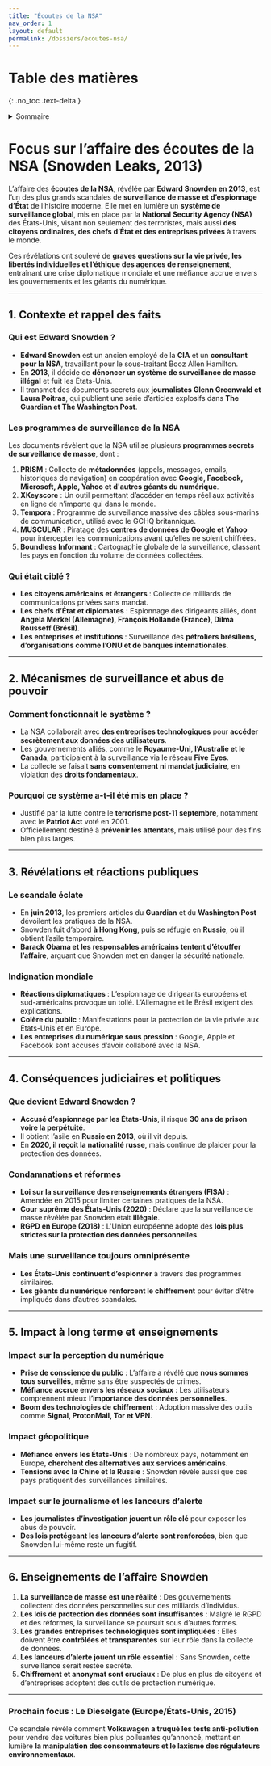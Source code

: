 ```yaml
---
title: "Écoutes de la NSA"
nav_order: 1
layout: default
permalink: /dossiers/ecoutes-nsa/
---
```


# Table des matières
{: .no_toc .text-delta }

<details markdown="block">
  <summary>Sommaire</summary>
  {: .text-delta }

1. Sommaire
{:toc}
</details>


# **Focus sur l’affaire des écoutes de la NSA (Snowden Leaks, 2013)**

L’affaire des **écoutes de la NSA**, révélée par **Edward Snowden en 2013**, est l’un des plus grands scandales de **surveillance de masse et d’espionnage d’État** de l’histoire moderne. Elle met en lumière un **système de surveillance global**, mis en place par la **National Security Agency (NSA)** des États-Unis, visant non seulement des terroristes, mais aussi **des citoyens ordinaires, des chefs d’État et des entreprises privées** à travers le monde.

Ces révélations ont soulevé de **graves questions sur la vie privée, les libertés individuelles et l’éthique des agences de renseignement**, entraînant une crise diplomatique mondiale et une méfiance accrue envers les gouvernements et les géants du numérique.

---

## **1. Contexte et rappel des faits**

### **Qui est Edward Snowden ?**

- **Edward Snowden** est un ancien employé de la **CIA** et un **consultant pour la NSA**, travaillant pour le sous-traitant Booz Allen Hamilton.
- En **2013**, il décide de **dénoncer un système de surveillance de masse illégal** et fuit les États-Unis.
- Il transmet des documents secrets aux **journalistes Glenn Greenwald et Laura Poitras**, qui publient une série d’articles explosifs dans **The Guardian et The Washington Post**.

### **Les programmes de surveillance de la NSA**

Les documents révèlent que la NSA utilise plusieurs **programmes secrets de surveillance de masse**, dont :

1. **PRISM** : Collecte de **métadonnées** (appels, messages, emails, historiques de navigation) en coopération avec **Google, Facebook, Microsoft, Apple, Yahoo et d'autres géants du numérique**.
2. **XKeyscore** : Un outil permettant d’accéder en temps réel aux activités en ligne de n’importe qui dans le monde.
3. **Tempora** : Programme de surveillance massive des câbles sous-marins de communication, utilisé avec le GCHQ britannique.
4. **MUSCULAR** : Piratage des **centres de données de Google et Yahoo** pour intercepter les communications avant qu’elles ne soient chiffrées.
5. **Boundless Informant** : Cartographie globale de la surveillance, classant les pays en fonction du volume de données collectées.

### **Qui était ciblé ?**

- **Les citoyens américains et étrangers** : Collecte de milliards de communications privées sans mandat.
- **Les chefs d’État et diplomates** : Espionnage des dirigeants alliés, dont **Angela Merkel (Allemagne), François Hollande (France), Dilma Rousseff (Brésil)**.
- **Les entreprises et institutions** : Surveillance des **pétroliers brésiliens, d’organisations comme l’ONU et de banques internationales**.

---

## **2. Mécanismes de surveillance et abus de pouvoir**

### **Comment fonctionnait le système ?**

- La NSA collaborait avec **des entreprises technologiques** pour **accéder secrètement aux données des utilisateurs**.
- Les gouvernements alliés, comme le **Royaume-Uni, l’Australie et le Canada**, participaient à la surveillance via le réseau **Five Eyes**.
- La collecte se faisait **sans consentement ni mandat judiciaire**, en violation des **droits fondamentaux**.

### **Pourquoi ce système a-t-il été mis en place ?**

- Justifié par la lutte contre le **terrorisme post-11 septembre**, notamment avec le **Patriot Act** voté en 2001.
- Officiellement destiné à **prévenir les attentats**, mais utilisé pour des fins bien plus larges.

---

## **3. Révélations et réactions publiques**

### **Le scandale éclate**

- En **juin 2013**, les premiers articles du **Guardian** et du **Washington Post** dévoilent les pratiques de la NSA.
- Snowden fuit d’abord **à Hong Kong**, puis se réfugie en **Russie**, où il obtient l’asile temporaire.
- **Barack Obama et les responsables américains tentent d’étouffer l’affaire**, arguant que Snowden met en danger la sécurité nationale.

### **Indignation mondiale**

- **Réactions diplomatiques** : L’espionnage de dirigeants européens et sud-américains provoque un tollé. L’Allemagne et le Brésil exigent des explications.
- **Colère du public** : Manifestations pour la protection de la vie privée aux États-Unis et en Europe.
- **Les entreprises du numérique sous pression** : Google, Apple et Facebook sont accusés d’avoir collaboré avec la NSA.

---

## **4. Conséquences judiciaires et politiques**

### **Que devient Edward Snowden ?**

- **Accusé d’espionnage par les États-Unis**, il risque **30 ans de prison voire la perpétuité**.
- Il obtient l’asile en **Russie en 2013**, où il vit depuis.
- En **2020, il reçoit la nationalité russe**, mais continue de plaider pour la protection des données.

### **Condamnations et réformes**

- **Loi sur la surveillance des renseignements étrangers (FISA)** : Amendée en 2015 pour limiter certaines pratiques de la NSA.
- **Cour suprême des États-Unis (2020)** : Déclare que la surveillance de masse révélée par Snowden était **illégale**.
- **RGPD en Europe (2018)** : L'Union européenne adopte des **lois plus strictes sur la protection des données personnelles**.

### **Mais une surveillance toujours omniprésente**

- **Les États-Unis continuent d’espionner** à travers des programmes similaires.
- **Les géants du numérique renforcent le chiffrement** pour éviter d’être impliqués dans d’autres scandales.

---

## **5. Impact à long terme et enseignements**

### **Impact sur la perception du numérique**

- **Prise de conscience du public** : L’affaire a révélé que **nous sommes tous surveillés**, même sans être suspectés de crimes.
- **Méfiance accrue envers les réseaux sociaux** : Les utilisateurs comprennent mieux **l’importance des données personnelles**.
- **Boom des technologies de chiffrement** : Adoption massive des outils comme **Signal, ProtonMail, Tor et VPN**.

### **Impact géopolitique**

- **Méfiance envers les États-Unis** : De nombreux pays, notamment en Europe, **cherchent des alternatives aux services américains**.
- **Tensions avec la Chine et la Russie** : Snowden révèle aussi que ces pays pratiquent des surveillances similaires.

### **Impact sur le journalisme et les lanceurs d’alerte**

- **Les journalistes d’investigation jouent un rôle clé** pour exposer les abus de pouvoir.
- **Des lois protégeant les lanceurs d’alerte sont renforcées**, bien que Snowden lui-même reste un fugitif.

---

## **6. Enseignements de l’affaire Snowden**

1. **La surveillance de masse est une réalité** : Des gouvernements collectent des données personnelles sur des milliards d’individus.
2. **Les lois de protection des données sont insuffisantes** : Malgré le RGPD et des réformes, la surveillance se poursuit sous d’autres formes.
3. **Les grandes entreprises technologiques sont impliquées** : Elles doivent être **contrôlées et transparentes** sur leur rôle dans la collecte de données.
4. **Les lanceurs d’alerte jouent un rôle essentiel** : Sans Snowden, cette surveillance serait restée secrète.
5. **Chiffrement et anonymat sont cruciaux** : De plus en plus de citoyens et d’entreprises adoptent des outils de protection numérique.

---

### **Prochain focus : Le Dieselgate (Europe/États-Unis, 2015)**

Ce scandale révèle comment **Volkswagen a truqué les tests anti-pollution** pour vendre des voitures bien plus polluantes qu’annoncé, mettant en lumière **la manipulation des consommateurs et le laxisme des régulateurs environnementaux**.

